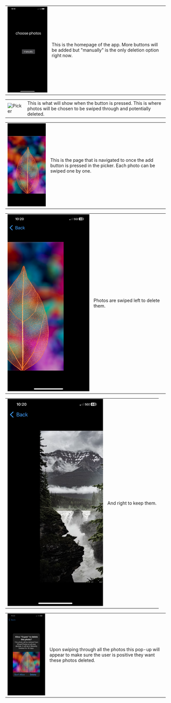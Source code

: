 <table>
  <tr>
    <td><img src="https://github.com/alekdemaio/Dupes/blob/main/readme-images/IMG_5203.PNG" alt="Home" width="300"></td>
    <td>This is the homepage of the app. More buttons will be added but "manually" is the only deletion option right now.</td>
  </tr>
</table>
<table>
  <tr>
    <td><img src="https://github.com/alekdemaio/Dupes/blob/main/readme-images/IMG_5202.PNG" alt="Picker" width="300"></td>
    <td>This is what will show when the button is pressed. This is where photos will be chosen to be swiped through and potentially deleted.</td>
  </tr>
</table>
<table>
  <tr>
    <td><img src="https://github.com/alekdemaio/Dupes/blob/main/readme-images/IMG_5200.PNG" alt="Center" width="300"></td>
    <td>This is the page that is navigated to once the add button is pressed in the picker. Each photo can be swiped one by one.</td>
  </tr>
</table>
<table>
  <tr>
    <td><img src="https://github.com/alekdemaio/Dupes/blob/main/readme-images/IMG_5204.PNG" alt="Left" width="300"></td>
    <td>Photos are swiped left to delete them.</td>
  </tr>
</table>
<table>
  <tr>
    <td><img src="https://github.com/alekdemaio/Dupes/blob/main/readme-images/IMG_5205.PNG" alt="Right" width="300"></td>
    <td>And right to keep them.</td>
  </tr>
</table>
<table>
  <tr>
    <td><img src="https://github.com/alekdemaio/Dupes/blob/main/readme-images/IMG_5206.PNG" alt="Deletion" width="300"></td>
    <td>Upon swiping through all the photos this pop-up will appear to make sure the user is positive they want these photos deleted.</td>
  </tr>
</table>

